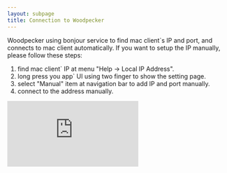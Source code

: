 ```yaml
---
layout: subpage
title: Connection to Woodpecker
---
```



Woodpecker using bonjour service to find mac client`s IP and port, and connects to mac client automatically.
If you want to setup the IP manually, please follow these steps:

1. find mac client` IP at menu "Help -> Local IP Address".
2. long press you app` UI using two finger to show the setting page.
3. select "Manual" item at navigation bar to add IP and port manually.
4. connect to the address manually.

<div class="demovideo">
  <iframe src="https://youtu.be/nl0XuFKO2b0" frameborder="0" allow="autoplay; encrypted-media" allowfullscreen></iframe>
</div>
